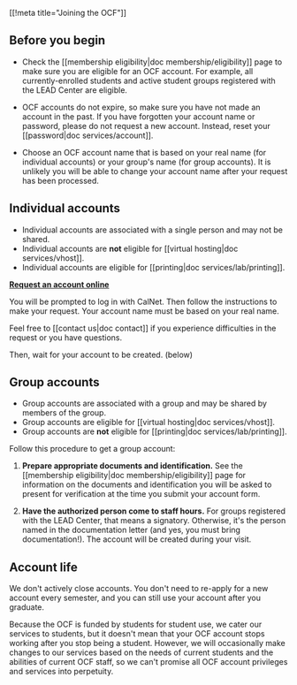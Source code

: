 [[!meta title="Joining the OCF"]]

## Before you begin

* Check the [[membership eligibility|doc membership/eligibility]] page to make sure you are eligible for an OCF account. For example, all currently-enrolled students and active student groups registered with the LEAD Center are eligible.

* OCF accounts do not expire, so make sure you have not made an account in the past. If you have forgotten your account name or password, please do not request a new account. Instead, reset your [[password|doc services/account]].

* Choose an OCF account name that is based on your real name (for individual accounts) or your group's name (for group accounts). It is unlikely you will be able to change your account name after your request has been processed.

## Individual accounts

* Individual accounts are associated with a single person and may not be shared.
* Individual accounts are **not** eligible for [[virtual hosting|doc services/vhost]].
* Individual accounts are eligible for [[printing|doc services/lab/printing]].

**[Request an account online](https://accounts.ocf.berkeley.edu/request-account)**

  You will be prompted to log in with CalNet. Then follow the instructions to make your request. Your account name must be based on your real name.

  Feel free to [[contact us|doc contact]] if you experience difficulties in the request or you have questions.

Then, wait for your account to be created. (below)

## Group accounts

* Group accounts are associated with a group and may be shared by members of the group.
* Group accounts are eligible for [[virtual hosting|doc services/vhost]].
* Group accounts are **not** eligible for [[printing|doc services/lab/printing]].

Follow this procedure to get a group account:

1. **Prepare appropriate documents and identification.** See the [[membership
   eligibility|doc membership/eligibility]] page for information on the
   documents and identification you will be asked to present for verification
   at the time you submit your account form.

2. **Have the authorized person come to staff hours.** For groups registered
   with the LEAD Center, that means a signatory. Otherwise, it's the person
   named in the documentation letter (and yes, you must bring documentation!).
   The account will be created during your visit.


## Account life

We don't actively close accounts. You don't need to re-apply for a new account
every semester, and you can still use your account after you graduate.

Because the OCF is funded by students for student use, we cater our services to
students, but it doesn't mean that your OCF account stops working after you
stop being a student. However, we will occasionally make changes to our
services based on the needs of current students and the abilities of current
OCF staff, so we can't promise all OCF account privileges and services into
perpetuity.
